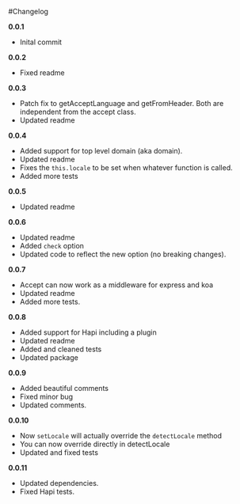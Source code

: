 #Changelog

**0.0.1**

* Inital commit

**0.0.2**

* Fixed readme

**0.0.3**

* Patch fix to getAcceptLanguage and getFromHeader. Both are independent from the accept class.
* Updated readme

**0.0.4**

* Added support for top level domain (aka domain). 
* Updated readme
* Fixes the `this.locale` to be set when whatever function is called.
* Added more tests

**0.0.5**

* Updated readme

**0.0.6**

* Updated readme
* Added `check` option
* Updated code to reflect the new option (no breaking changes).

**0.0.7**

* Accept can now work as a middleware for express and koa
* Updated readme
* Added more tests.

**0.0.8**

* Added support for Hapi including a plugin
* Updated readme
* Added and cleaned tests
* Updated package

**0.0.9**

* Added beautiful comments
* Fixed minor bug
* Updated comments.

**0.0.10**

* Now `setLocale` will actually override the `detectLocale` method
* You can now override directly in detectLocale
* Updated and fixed tests

**0.0.11**

* Updated dependencies.
* Fixed Hapi tests.